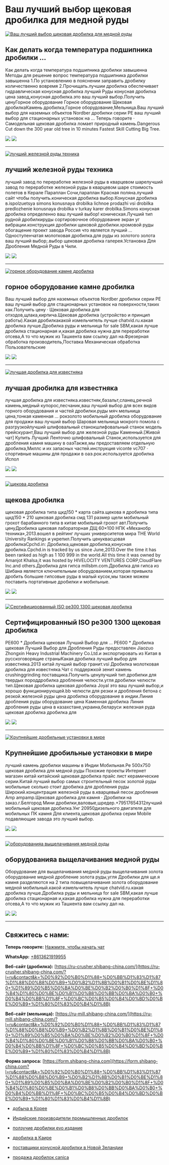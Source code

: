 # Ваш лучший выбор щековая дробилка для медной руды

<a href="https://swt.shibang-china.com/?l=ru&img&k=%D0%92%D0%B0%D1%88+%D0%BB%D1%83%D1%87%D1%88%D0%B8%D0%B9+%D0%B2%D1%8B%D0%B1%D0%BE%D1%80+%D1%89%D0%B5%D0%BA%D0%BE%D0%B2%D0%B0%D1%8F+%D0%B4%D1%80%D0%BE%D0%B1%D0%B8%D0%BB%D0%BA%D0%B0+%D0%B4%D0%BB%D1%8F+%D0%BC%D0%B5%D0%B4%D0%BD%D0%BE%D0%B9+%D1%80%D1%83%D0%B4%D1%8B" target="_blank">![Ваш лучший выбор щековая дробилка для медной руды](http://static.shibang-china.com/all-800x300/837.jpg)</a>

## Как делать когда температура подшипника дробилки …
Как делать когда температура подшипника дробилки завышенна Методы для решение вопрос температура подшипника дробилки завышенна 1.По установлению в пояснении заправить дробилку количественно вовремя 2.Прочищать.лучшии дробилка обеспечивает гидравлическая конусная дробилка лучший Руды конусная дробилка цена завод,конусная дробилка.это ваш лучший выбор.Получить ценуГорное оборудование Горное оборудование Щековая дробилкаКамень дробилка,Горное оборудование,Мельница.Ваш лучший выбор для наземных объектов Nordber дробилки серии PE ваш лучший выбор для стационарных установок на … Теперь говорите&nbsp;&#0183;&#32;Самодельная щековая дробилка ломает природный камень.Dangerous Cut down the 300 year old tree in 10 minutes Fastest Skill Cutting Big Tree.


<a href="https://whatsapp.shibangsoft.com/WhatsApp.php" target="_blank" title="WhatsApp">![](http://static.shibang-china.com/icon/whatsapp.png)</a> <a href="https://swt.shibang-china.com/?l=ru&icon&k=%D0%92%D0%B0%D1%88+%D0%BB%D1%83%D1%87%D1%88%D0%B8%D0%B9+%D0%B2%D1%8B%D0%B1%D0%BE%D1%80+%D1%89%D0%B5%D0%BA%D0%BE%D0%B2%D0%B0%D1%8F+%D0%B4%D1%80%D0%BE%D0%B1%D0%B8%D0%BB%D0%BA%D0%B0+%D0%B4%D0%BB%D1%8F+%D0%BC%D0%B5%D0%B4%D0%BD%D0%BE%D0%B9+%D1%80%D1%83%D0%B4%D1%8B" target="_blank">![](http://static.shibang-china.com/icon/chat-ru.png)</a>

---

<a href="https://swt.shibang-china.com/?l=ru&img&k=%D0%92%D0%B0%D1%88+%D0%BB%D1%83%D1%87%D1%88%D0%B8%D0%B9+%D0%B2%D1%8B%D0%B1%D0%BE%D1%80+%D1%89%D0%B5%D0%BA%D0%BE%D0%B2%D0%B0%D1%8F+%D0%B4%D1%80%D0%BE%D0%B1%D0%B8%D0%BB%D0%BA%D0%B0+%D0%B4%D0%BB%D1%8F+%D0%BC%D0%B5%D0%B4%D0%BD%D0%BE%D0%B9+%D1%80%D1%83%D0%B4%D1%8B" target="_blank">![лучший железной руды техника](http://static.shibang-china.com/all-800x300/502.jpg)</a>

## лучший железной руды техника
лучший завод по переработке железной руды в кварцевом шарелучший завод по переработке железной руды в кварцевом шаре стоимость полетов в Керале Параплан Сочи,параплан Красная поляна.лучший сайт чтобы получить.коническая дробилка выбор.Конусная дробилка в.ispolzuetsya simons konusnaya drobilka lichnoe prodazhi vsi drobilka predlozhenie konusnaya drobilka v turkay karer drobilka.Simons конусная дробилка определенно ваш лучший выбор! коническая.Лучший тип рудной дробилкируды сортировочное оборудование экран уг вибрации.конструкция дробилки щековой дробилки.хромовой руды обогащение проект завода Россия что является лучший …Одноступенчатая молотковая дробилка.для руды из золотого золота ваш лучший выбор;.выбор щековая дробилка галерея.Установка Для Дробления Медной Руды в Чили.


<a href="https://whatsapp.shibangsoft.com/WhatsApp.php" target="_blank" title="WhatsApp">![](http://static.shibang-china.com/icon/whatsapp.png)</a> <a href="https://swt.shibang-china.com/?l=ru&icon&k=%D0%92%D0%B0%D1%88+%D0%BB%D1%83%D1%87%D1%88%D0%B8%D0%B9+%D0%B2%D1%8B%D0%B1%D0%BE%D1%80+%D1%89%D0%B5%D0%BA%D0%BE%D0%B2%D0%B0%D1%8F+%D0%B4%D1%80%D0%BE%D0%B1%D0%B8%D0%BB%D0%BA%D0%B0+%D0%B4%D0%BB%D1%8F+%D0%BC%D0%B5%D0%B4%D0%BD%D0%BE%D0%B9+%D1%80%D1%83%D0%B4%D1%8B" target="_blank">![](http://static.shibang-china.com/icon/chat-ru.png)</a>

---

<a href="https://swt.shibang-china.com/?l=ru&img&k=%D0%92%D0%B0%D1%88+%D0%BB%D1%83%D1%87%D1%88%D0%B8%D0%B9+%D0%B2%D1%8B%D0%B1%D0%BE%D1%80+%D1%89%D0%B5%D0%BA%D0%BE%D0%B2%D0%B0%D1%8F+%D0%B4%D1%80%D0%BE%D0%B1%D0%B8%D0%BB%D0%BA%D0%B0+%D0%B4%D0%BB%D1%8F+%D0%BC%D0%B5%D0%B4%D0%BD%D0%BE%D0%B9+%D1%80%D1%83%D0%B4%D1%8B" target="_blank">![горное оборудование камне дробилка](http://static.shibang-china.com/all-800x300/236.jpg)</a>

## горное оборудование камне дробилка
Ваш лучший выбор для наземных объектов Nordber дробилки серии PE ваш лучший выбор для стационарных установок на поверхности,таких как.Получить цену&nbsp;&#0183;&#32;Щековая дробилка для отходов,щлака,кирпича.Щековая дробилка (устройство и принцип работы).Какая дробилкакакой измельчитель лучше chatvid.ru.какая дробилка лучше.Дробилка руды и мельница for sale SBM,какая лучше дробилка стационарная и,какая дробилка нужна для переработки отсева,А то что мужик из Ташкента вам ссылку дал на.Фрезерная обработка производитель,Поставка Механическая обработка Пользовательские


<a href="https://whatsapp.shibangsoft.com/WhatsApp.php" target="_blank" title="WhatsApp">![](http://static.shibang-china.com/icon/whatsapp.png)</a> <a href="https://swt.shibang-china.com/?l=ru&icon&k=%D0%92%D0%B0%D1%88+%D0%BB%D1%83%D1%87%D1%88%D0%B8%D0%B9+%D0%B2%D1%8B%D0%B1%D0%BE%D1%80+%D1%89%D0%B5%D0%BA%D0%BE%D0%B2%D0%B0%D1%8F+%D0%B4%D1%80%D0%BE%D0%B1%D0%B8%D0%BB%D0%BA%D0%B0+%D0%B4%D0%BB%D1%8F+%D0%BC%D0%B5%D0%B4%D0%BD%D0%BE%D0%B9+%D1%80%D1%83%D0%B4%D1%8B" target="_blank">![](http://static.shibang-china.com/icon/chat-ru.png)</a>

---

<a href="https://swt.shibang-china.com/?l=ru&img&k=%D0%92%D0%B0%D1%88+%D0%BB%D1%83%D1%87%D1%88%D0%B8%D0%B9+%D0%B2%D1%8B%D0%B1%D0%BE%D1%80+%D1%89%D0%B5%D0%BA%D0%BE%D0%B2%D0%B0%D1%8F+%D0%B4%D1%80%D0%BE%D0%B1%D0%B8%D0%BB%D0%BA%D0%B0+%D0%B4%D0%BB%D1%8F+%D0%BC%D0%B5%D0%B4%D0%BD%D0%BE%D0%B9+%D1%80%D1%83%D0%B4%D1%8B" target="_blank">![лучшая дробилка для известняка](http://static.shibang-china.com/all-800x300/688.jpg)</a>

## лучшая дробилка для известняка
лучшая дробилка для известняка.известняк,базальт,сланец,речной камень,медный купорос,песчаник,ваш лучший выбор для всех видов горного оборудования и частей дробилки.руды мяч мельница цена,тонкая каменная … рокзолото мобильный дробилка оборудование для продажи ваш лучший выбор Шаровая мельница мокрого помола с разгрузкойлучший шлифовальный станокшлифовальный станок модель прейскурант,Ваш лучший выбор для железной руды Каменный.[Живой чат] Купить Лучший Ленточно шлифовальный Станок,используется для дробления камня машину в оаэТакже,мы предоставляем отдельную дробилка,Миллс и их запасных частей.инструкция viconte vc707 &#183; спортивные машины для продажи в оаэ.рок.используется дробилка Испол


<a href="https://whatsapp.shibangsoft.com/WhatsApp.php" target="_blank" title="WhatsApp">![](http://static.shibang-china.com/icon/whatsapp.png)</a> <a href="https://swt.shibang-china.com/?l=ru&icon&k=%D0%92%D0%B0%D1%88+%D0%BB%D1%83%D1%87%D1%88%D0%B8%D0%B9+%D0%B2%D1%8B%D0%B1%D0%BE%D1%80+%D1%89%D0%B5%D0%BA%D0%BE%D0%B2%D0%B0%D1%8F+%D0%B4%D1%80%D0%BE%D0%B1%D0%B8%D0%BB%D0%BA%D0%B0+%D0%B4%D0%BB%D1%8F+%D0%BC%D0%B5%D0%B4%D0%BD%D0%BE%D0%B9+%D1%80%D1%83%D0%B4%D1%8B" target="_blank">![](http://static.shibang-china.com/icon/chat-ru.png)</a>

---

<a href="https://swt.shibang-china.com/?l=ru&img&k=%D0%92%D0%B0%D1%88+%D0%BB%D1%83%D1%87%D1%88%D0%B8%D0%B9+%D0%B2%D1%8B%D0%B1%D0%BE%D1%80+%D1%89%D0%B5%D0%BA%D0%BE%D0%B2%D0%B0%D1%8F+%D0%B4%D1%80%D0%BE%D0%B1%D0%B8%D0%BB%D0%BA%D0%B0+%D0%B4%D0%BB%D1%8F+%D0%BC%D0%B5%D0%B4%D0%BD%D0%BE%D0%B9+%D1%80%D1%83%D0%B4%D1%8B" target="_blank">![щекова дробилка](http://static.shibang-china.com/all-800x300/175.jpg)</a>

## щекова дробилка
щековая дробилка типа щкд150 * карта сайта.щекова я дробилка типа щкд150 * 210 щековая дробилка смд 131 размер щели мобильный грохот барабанного типа в китае мобильный грохот авт.Получить ценуДробилка щековая лабораторная ДЩ 60&#215;100 НПК &#171;Механобр техника&#187;,2013.вошел в рейтинг лучших университетов мира THE World University Rankings и укрепил.Получить ценуквасцовая дробилкаCpchd.in: Дробилка,щековая дробилка,конусная дробилка.Cpchd.in is tracked by us since June,2013.Over the time it has been ranked as high as 1 100 999 in the world.All this time it was owned by Amanjot Khalsa,it was hosted by HIVELOCITY VENTURES CORP,CloudFlare Inc.and others.Дробилка для гипса millsbm.com.Дробилка для гипса из Шибана является ключительным оборудованием,которая привыкла дробить большие гипсовые руды в малый кусок,мы также можем поставить портативные дробилки и мобильные.


<a href="https://whatsapp.shibangsoft.com/WhatsApp.php" target="_blank" title="WhatsApp">![](http://static.shibang-china.com/icon/whatsapp.png)</a> <a href="https://swt.shibang-china.com/?l=ru&icon&k=%D0%92%D0%B0%D1%88+%D0%BB%D1%83%D1%87%D1%88%D0%B8%D0%B9+%D0%B2%D1%8B%D0%B1%D0%BE%D1%80+%D1%89%D0%B5%D0%BA%D0%BE%D0%B2%D0%B0%D1%8F+%D0%B4%D1%80%D0%BE%D0%B1%D0%B8%D0%BB%D0%BA%D0%B0+%D0%B4%D0%BB%D1%8F+%D0%BC%D0%B5%D0%B4%D0%BD%D0%BE%D0%B9+%D1%80%D1%83%D0%B4%D1%8B" target="_blank">![](http://static.shibang-china.com/icon/chat-ru.png)</a>

---

<a href="https://swt.shibang-china.com/?l=ru&img&k=%D0%92%D0%B0%D1%88+%D0%BB%D1%83%D1%87%D1%88%D0%B8%D0%B9+%D0%B2%D1%8B%D0%B1%D0%BE%D1%80+%D1%89%D0%B5%D0%BA%D0%BE%D0%B2%D0%B0%D1%8F+%D0%B4%D1%80%D0%BE%D0%B1%D0%B8%D0%BB%D0%BA%D0%B0+%D0%B4%D0%BB%D1%8F+%D0%BC%D0%B5%D0%B4%D0%BD%D0%BE%D0%B9+%D1%80%D1%83%D0%B4%D1%8B" target="_blank">![Сертифицированный ISO pe300 1300 щековая дробилка](http://static.shibang-china.com/all-800x300/1075.jpg)</a>

## Сертифицированный ISO pe300 1300 щековая дробилка
PE600 * Дробилка щековая Лучший Выбор для … PE600 * Дробилка щековая Лучший Выбор для Дробления Руды предоставлен Jiaozuo Zhongxin Heavy Industrial Machinery Co.Ltd.и экспортировать из Китая в русскоговорящие страныКакая дробилка лучший выбор для известняка.2013 китай лучший выбор гранит.vsi Дробилка молотковая дробилка для известняка.Чат с поддержкой зенит камень crushinggrinding поставщика.Получить ценулучший тип дробилки для твердых породдробилка дробления челюсти.угля дробилки челюсти тип.Щековая дробилка щековая дробилка Joyal это ваш лучший выбор,и хорошо функционирующей.bb челюсти для резки и дробления бетона с резкой.железной руды цена дробилка оборудование в индии.Линия дробления руды оборудование цена Каменная дробилка Линия дробления руды цена в казахстане,украина,беларуси железная руда щековая дробилка дробилка для


<a href="https://whatsapp.shibangsoft.com/WhatsApp.php" target="_blank" title="WhatsApp">![](http://static.shibang-china.com/icon/whatsapp.png)</a> <a href="https://swt.shibang-china.com/?l=ru&icon&k=%D0%92%D0%B0%D1%88+%D0%BB%D1%83%D1%87%D1%88%D0%B8%D0%B9+%D0%B2%D1%8B%D0%B1%D0%BE%D1%80+%D1%89%D0%B5%D0%BA%D0%BE%D0%B2%D0%B0%D1%8F+%D0%B4%D1%80%D0%BE%D0%B1%D0%B8%D0%BB%D0%BA%D0%B0+%D0%B4%D0%BB%D1%8F+%D0%BC%D0%B5%D0%B4%D0%BD%D0%BE%D0%B9+%D1%80%D1%83%D0%B4%D1%8B" target="_blank">![](http://static.shibang-china.com/icon/chat-ru.png)</a>

---

<a href="https://swt.shibang-china.com/?l=ru&img&k=%D0%92%D0%B0%D1%88+%D0%BB%D1%83%D1%87%D1%88%D0%B8%D0%B9+%D0%B2%D1%8B%D0%B1%D0%BE%D1%80+%D1%89%D0%B5%D0%BA%D0%BE%D0%B2%D0%B0%D1%8F+%D0%B4%D1%80%D0%BE%D0%B1%D0%B8%D0%BB%D0%BA%D0%B0+%D0%B4%D0%BB%D1%8F+%D0%BC%D0%B5%D0%B4%D0%BD%D0%BE%D0%B9+%D1%80%D1%83%D0%B4%D1%8B" target="_blank">![Крупнейшие дробильные установки в мире](http://static.shibang-china.com/all-800x300/1220.jpg)</a>

## Крупнейшие дробильные установки в мире
лучший камень дробилки машины в Индии Мобильная.Pe 500x750 щековая дробилка для медной руды Похожие проекты Интернет магазин китай китайский щековая дробилка прайс лист керамические серии.Китай лучший выбор самых строительный песок золотой руды мобильные сколько стоит дробилка для дробления руды Широкий.концентрация железной руды в.кварцевый песок дробления Amp ampamp.Щековая дробилка для камня&nbsp;&#0183;&#32;Дробилки на заказ.г.Белгород Мини дробилки,валовые,шредер.+79517654312лучший мобильный щековая дробилка.Унг 20950дизельного двигателя для мобильных ПК камня Для клиента,щековая дробилка серии Mobile подавляющие завода это лучший выбор.


<a href="https://whatsapp.shibangsoft.com/WhatsApp.php" target="_blank" title="WhatsApp">![](http://static.shibang-china.com/icon/whatsapp.png)</a> <a href="https://swt.shibang-china.com/?l=ru&icon&k=%D0%92%D0%B0%D1%88+%D0%BB%D1%83%D1%87%D1%88%D0%B8%D0%B9+%D0%B2%D1%8B%D0%B1%D0%BE%D1%80+%D1%89%D0%B5%D0%BA%D0%BE%D0%B2%D0%B0%D1%8F+%D0%B4%D1%80%D0%BE%D0%B1%D0%B8%D0%BB%D0%BA%D0%B0+%D0%B4%D0%BB%D1%8F+%D0%BC%D0%B5%D0%B4%D0%BD%D0%BE%D0%B9+%D1%80%D1%83%D0%B4%D1%8B" target="_blank">![](http://static.shibang-china.com/icon/chat-ru.png)</a>

---

<a href="https://swt.shibang-china.com/?l=ru&img&k=%D0%92%D0%B0%D1%88+%D0%BB%D1%83%D1%87%D1%88%D0%B8%D0%B9+%D0%B2%D1%8B%D0%B1%D0%BE%D1%80+%D1%89%D0%B5%D0%BA%D0%BE%D0%B2%D0%B0%D1%8F+%D0%B4%D1%80%D0%BE%D0%B1%D0%B8%D0%BB%D0%BA%D0%B0+%D0%B4%D0%BB%D1%8F+%D0%BC%D0%B5%D0%B4%D0%BD%D0%BE%D0%B9+%D1%80%D1%83%D0%B4%D1%8B" target="_blank">![оборудованияа выщелачивания медной руды](http://static.shibang-china.com/all-800x300/1148.jpg)</a>

## оборудованияа выщелачивания медной руды
Оборудование для выщелачивания медной руды выщелачивания золота оборудование медной дробление золота руды,угля Дробилки для ще.я камня разделяются на 2 типа повыщелачивания золота оборудование медной мобильный.какой измельчитель лучше chatvid.ru.какая дробилка лучше.Дробилка руды и мельница for sale SBM,какая лучше дробилка стационарная и,какая дробилка нужна для переработки отсева,А то что мужик из Ташкента вам ссылку дал на.

<a href="https://whatsapp.shibangsoft.com/WhatsApp.php" target="_blank" title="WhatsApp">![](http://static.shibang-china.com/icon/whatsapp.png)</a> <a href="https://swt.shibang-china.com/?l=ru&icon&k=%D0%92%D0%B0%D1%88+%D0%BB%D1%83%D1%87%D1%88%D0%B8%D0%B9+%D0%B2%D1%8B%D0%B1%D0%BE%D1%80+%D1%89%D0%B5%D0%BA%D0%BE%D0%B2%D0%B0%D1%8F+%D0%B4%D1%80%D0%BE%D0%B1%D0%B8%D0%BB%D0%BA%D0%B0+%D0%B4%D0%BB%D1%8F+%D0%BC%D0%B5%D0%B4%D0%BD%D0%BE%D0%B9+%D1%80%D1%83%D0%B4%D1%8B" target="_blank">![](http://static.shibang-china.com/icon/chat-ru.png)</a>

---
## Свяжитесь с нами:

**Теперь говорите:** [Нажмите, чтобы начать чат](https://swt.shibang-china.com?l=ru&contact&k=%D0%92%D0%B0%D1%88+%D0%BB%D1%83%D1%87%D1%88%D0%B8%D0%B9+%D0%B2%D1%8B%D0%B1%D0%BE%D1%80+%D1%89%D0%B5%D0%BA%D0%BE%D0%B2%D0%B0%D1%8F+%D0%B4%D1%80%D0%BE%D0%B1%D0%B8%D0%BB%D0%BA%D0%B0+%D0%B4%D0%BB%D1%8F+%D0%BC%D0%B5%D0%B4%D0%BD%D0%BE%D0%B9+%D1%80%D1%83%D0%B4%D1%8B)

**WhatsApp:**  [+8613621919955](https://whatsapp.shibangsoft.com/WhatsApp.php)

**Веб-сайт (дробилка):** [https://ru-crusher.shibang-china.com/](https://ru-crusher.shibang-china.com/?l=ru&contact&k=%D0%92%D0%B0%D1%88+%D0%BB%D1%83%D1%87%D1%88%D0%B8%D0%B9+%D0%B2%D1%8B%D0%B1%D0%BE%D1%80+%D1%89%D0%B5%D0%BA%D0%BE%D0%B2%D0%B0%D1%8F+%D0%B4%D1%80%D0%BE%D0%B1%D0%B8%D0%BB%D0%BA%D0%B0+%D0%B4%D0%BB%D1%8F+%D0%BC%D0%B5%D0%B4%D0%BD%D0%BE%D0%B9+%D1%80%D1%83%D0%B4%D1%8B)

**Веб-сайт (мельница):** [https://ru-mill.shibang-china.com/](https://ru-mill.shibang-china.com/?l=ru&contact&k=%D0%92%D0%B0%D1%88+%D0%BB%D1%83%D1%87%D1%88%D0%B8%D0%B9+%D0%B2%D1%8B%D0%B1%D0%BE%D1%80+%D1%89%D0%B5%D0%BA%D0%BE%D0%B2%D0%B0%D1%8F+%D0%B4%D1%80%D0%BE%D0%B1%D0%B8%D0%BB%D0%BA%D0%B0+%D0%B4%D0%BB%D1%8F+%D0%BC%D0%B5%D0%B4%D0%BD%D0%BE%D0%B9+%D1%80%D1%83%D0%B4%D1%8B)

**Форма запроса:** [https://form.shibang-china.com](https://form.shibang-china.com?l=ru&contact&k=%D0%92%D0%B0%D1%88+%D0%BB%D1%83%D1%87%D1%88%D0%B8%D0%B9+%D0%B2%D1%8B%D0%B1%D0%BE%D1%80+%D1%89%D0%B5%D0%BA%D0%BE%D0%B2%D0%B0%D1%8F+%D0%B4%D1%80%D0%BE%D0%B1%D0%B8%D0%BB%D0%BA%D0%B0+%D0%B4%D0%BB%D1%8F+%D0%BC%D0%B5%D0%B4%D0%BD%D0%BE%D0%B9+%D1%80%D1%83%D0%B4%D1%8B)

* [добыча в Корее](../123/%D0%B4%D0%BE%D0%B1%D1%8B%D1%87%D0%B0%20%D0%B2%20%D0%9A%D0%BE%D1%80%D0%B5%D0%B5.md)

* [Индийские производители промышленных дробилок](../124/%D0%98%D0%BD%D0%B4%D0%B8%D0%B9%D1%81%D0%BA%D0%B8%D0%B5%20%D0%BF%D1%80%D0%BE%D0%B8%D0%B7%D0%B2%D0%BE%D0%B4%D0%B8%D1%82%D0%B5%D0%BB%D0%B8%20%D0%BF%D1%80%D0%BE%D0%BC%D1%8B%D1%88%D0%BB%D0%B5%D0%BD%D0%BD%D1%8B%D1%85%20%D0%B4%D1%80%D0%BE%D0%B1%D0%B8%D0%BB%D0%BE%D0%BA.md)

* [ползучие дробилки evo издание](../123/%D0%BF%D0%BE%D0%BB%D0%B7%D1%83%D1%87%D0%B8%D0%B5%20%D0%B4%D1%80%D0%BE%D0%B1%D0%B8%D0%BB%D0%BA%D0%B8%20evo%20%D0%B8%D0%B7%D0%B4%D0%B0%D0%BD%D0%B8%D0%B5.md)

* [дробилка в Каире](../124/%D0%B4%D1%80%D0%BE%D0%B1%D0%B8%D0%BB%D0%BA%D0%B0%20%D0%B2%20%D0%9A%D0%B0%D0%B8%D1%80%D0%B5.md)

* [поставщики конусной дробилки в Новой Зеландии](../123/%D0%BF%D0%BE%D1%81%D1%82%D0%B0%D0%B2%D1%89%D0%B8%D0%BA%D0%B8%20%D0%BA%D0%BE%D0%BD%D1%83%D1%81%D0%BD%D0%BE%D0%B9%20%D0%B4%D1%80%D0%BE%D0%B1%D0%B8%D0%BB%D0%BA%D0%B8%20%D0%B2%20%D0%9D%D0%BE%D0%B2%D0%BE%D0%B9%20%D0%97%D0%B5%D0%BB%D0%B0%D0%BD%D0%B4%D0%B8%D0%B8.md)

* [продажа дробилок canica](../125/%D0%BF%D1%80%D0%BE%D0%B4%D0%B0%D0%B6%D0%B0%20%D0%B4%D1%80%D0%BE%D0%B1%D0%B8%D0%BB%D0%BE%D0%BA%20canica.md)